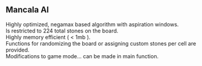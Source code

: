 ## Mancala AI

Highly optimized, negamax based algorithm with aspiration windows.<br>
Is restricted to 224 total stones on the board.<br>
Highly memory efficient ( < 1mb ).<br>
Functions for randomizing the board or assigning custom stones per cell are provided.<br>
Modifications to game mode... can be made in main function.